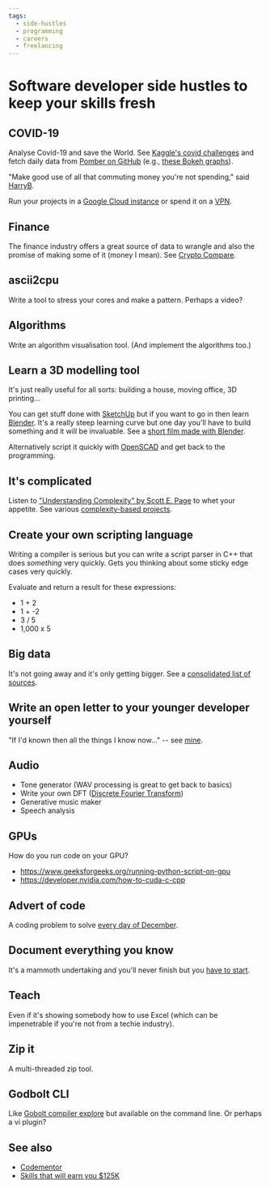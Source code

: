 ```yaml
---
tags:
  - side-hustles
  - programming
  - careers
  - freelancing
---
```


# Software developer side hustles to keep your skills fresh

## COVID-19

Analyse Covid-19 and save the World. See [Kaggle's covid
challenges](https://www.kaggle.com/covid19) and fetch daily data from [Pomber
on GitHub](https://github.com/pomber/covid19) (e.g., [these Bokeh
graphs](https://www.schleising.net/)).

"Make good use of all that commuting money you're not spending," said
[HarryB](https://90percentofeverything.com/about/index.html).

Run your projects in a [Google Cloud instance](https://cloud.google.com/) or
spend it on a
[VPN](https://www.expressrefer.com/refer-friend?referrer_id=51231154&utm_campaign=referrals&utm_medium=copy_link&utm_source=referral_dashboard).

## Finance

The finance industry offers a great source of data to wrangle and also the
promise of making some of it (money I mean). See [Crypto
Compare](https://www.cryptocompare.com/).

## ascii2cpu

Write a tool to stress your cores and make a pattern. Perhaps a video?

## Algorithms
Write an algorithm visualisation tool. (And implement the algorithms too.)

## Learn a 3D modelling tool

It's just really useful for all sorts: building a house, moving office, 3D printing...

You can get stuff done with [SketchUp](https://www.sketchup.com/) but if you want to go in then learn [Blender](https://www.blender.org/). It's a really steep learning curve but one day you'll have to build something and it will be invaluable. See a [short film made with Blender](https://www.youtube.com/watch?v=DVXEYksoE6c).

Alternatively script it quickly with [OpenSCAD](https://openscad.org/) and get back to the programming.

## It's complicated

Listen to ["Understanding Complexity" by Scott E.  Page](https://www.audible.co.uk/pd/Understanding-Complexity-Audiobook/1629976849) to whet your appetite. See various [complexity-based
projects](/post/complexity).

## Create your own scripting language
Writing a compiler is serious but you can write a script parser in C++ that
does _something_ very quickly. Gets you thinking about some sticky edge cases
very quickly.

Evaluate and return a result for these expressions:
- 1 + 2
- 1 + -2
- 3 / 5
- 1,000 x 5

## Big data
It's not going away and it's only getting bigger. See a [consolidated list of sources](post/big).

## Write an open letter to your younger developer yourself
"If I'd known then all the things I know now..." -- see
[mine](https://turpin.one/posts/letter.html).

## Audio
- Tone generator (WAV processing is great to get back to basics)
- Write your own DFT ([Discrete Fourier Transform](https://en.wikipedia.org/wiki/Discrete_Fourier_transform))
- Generative music maker
- Speech analysis

## GPUs
How do you run code on your GPU?

- https://www.geeksforgeeks.org/running-python-script-on-gpu
- https://developer.nvidia.com/how-to-cuda-c-cpp

## Advert of code
A coding problem to solve [every day of December](https://adventofcode.com/).

## Document everything you know
It's a mammoth undertaking and you'll never finish but you [have to start](https://turpin.dev/).

## Teach
Even if it's showing somebody how to use Excel (which can be impenetrable if you're not from a techie industry).

## Zip it
A multi-threaded zip tool.

## Godbolt CLI
Like [Gobolt compiler explore](https://godbolt.org/) but available on the command line. Or perhaps a vi plugin?

## See also
- [Codementor](https://www.codementor.io/@npostolovski/40-side-project-ideas-for-software-engineers-g8xckyxef)
- [Skills that will earn you $125K](https://www.businessinsider.com/highest-paying-programming-languages-stack-overflow-developer-survey-2020-5)

